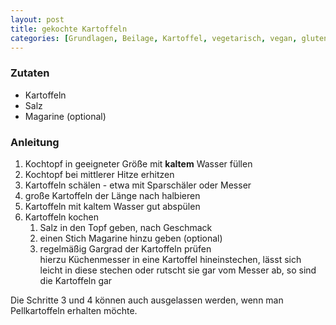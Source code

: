 ```yaml
---
layout: post
title: gekochte Kartoffeln
categories: [Grundlagen, Beilage, Kartoffel, vegetarisch, vegan, glutenfrei]
---
```


### Zutaten

- Kartoffeln
- Salz
- Magarine (optional)

### Anleitung

1. Kochtopf in geeigneter Größe mit **kaltem** Wasser füllen
2. Kochtopf bei mittlerer Hitze erhitzen
3. Kartoffeln schälen - etwa mit Sparschäler oder Messer 
4. große Kartoffeln der Länge nach halbieren
5. Kartoffeln mit kaltem Wasser gut abspülen 
6. Kartoffeln kochen 
    1. Salz in den Topf geben, nach Geschmack
    2. einen Stich Magarine hinzu geben (optional)
    3. regelmäßig Gargrad der Kartoffeln prüfen   
       hierzu Küchenmesser in eine Kartoffel hineinstechen, lässt sich leicht in diese stechen oder rutscht sie gar vom Messer ab, 
       so sind die Kartoffeln gar
  
Die Schritte 3 und 4 können auch ausgelassen werden, 
wenn man Pellkartoffeln erhalten möchte. 
